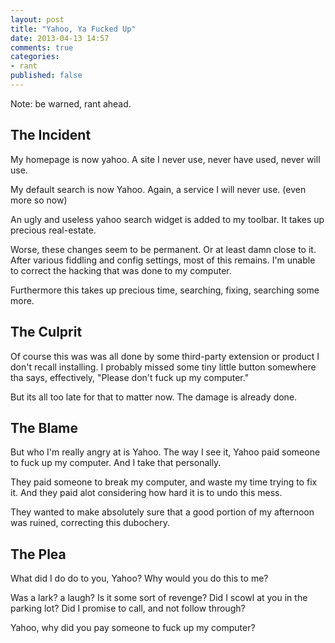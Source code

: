```yaml
---
layout: post
title: "Yahoo, Ya Fucked Up"
date: 2013-04-13 14:57
comments: true
categories: 
- rant
published: false
---
```


Note: be warned, rant ahead.

The Incident
----

My homepage is now yahoo. A site I never use, never have used, never will use.

My default search is now Yahoo. Again, a service I will never use. (even more so now)

An ugly and useless yahoo search widget is added to my toolbar. It takes up precious real-estate.


Worse, these changes seem to be permanent. Or at least damn close to it. After various fiddling and config settings, most of this remains. I'm unable to correct the hacking that was done to my computer.

Furthermore this takes up precious time, searching, fixing, searching some more.

The Culprit
----

Of course this was was all done by some third-party extension or product I don't recall installing. I probably missed some tiny little button somewhere tha says, effectively, "Please don't fuck up my computer."

But its all too late for that to matter now. The damage is already done.

The Blame
----

But who I'm really angry at is Yahoo.  The way I see it, Yahoo paid someone to fuck up my computer. And I take that personally.

They paid someone to break my computer, and waste my time trying to fix it. And they paid alot
considering how hard it is to undo this mess.

They wanted to make absolutely sure that a good portion of my afternoon was ruined, correcting
this dubochery.


The Plea
----

What did I do do to you, Yahoo?  Why would you do this to me?

Was a lark? a laugh?  Is it some sort of revenge? Did I scowl at you in the parking lot?  Did I promise to call, and not follow through?

Yahoo, why did you pay someone to fuck up my computer?


